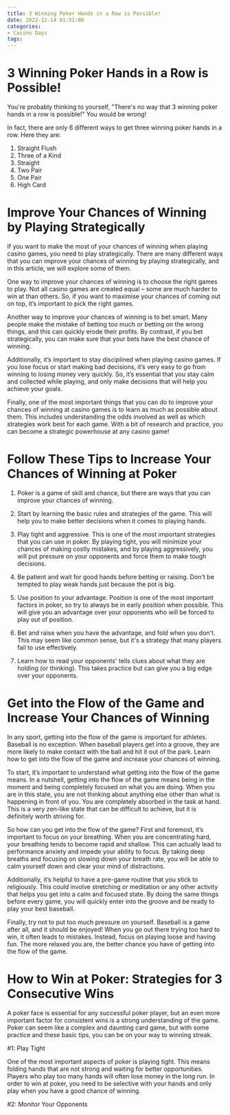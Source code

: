 ```yaml
---
title: 3 Winning Poker Hands in a Row is Possible!
date: 2022-12-14 01:51:00
categories:
- Casino Days
tags:
---
```



#  3 Winning Poker Hands in a Row is Possible!

You're probably thinking to yourself, "There's no way that 3 winning poker hands in a row is possible!" You would be wrong!

In fact, there are only 6 different ways to get three winning poker hands in a row. Here they are:

1) Straight Flush
2) Three of a Kind 
3) Straight 
4) Two Pair 
5) One Pair 
6) High Card

#  Improve Your Chances of Winning by Playing Strategically 

If you want to make the most of your chances of winning when playing casino games, you need to play strategically. There are many different ways that you can improve your chances of winning by playing strategically, and in this article, we will explore some of them.

One way to improve your chances of winning is to choose the right games to play. Not all casino games are created equal – some are much harder to win at than others. So, if you want to maximise your chances of coming out on top, it’s important to pick the right games.

Another way to improve your chances of winning is to bet smart. Many people make the mistake of betting too much or betting on the wrong things, and this can quickly erode their profits. By contrast, if you bet strategically, you can make sure that your bets have the best chance of winning.

Additionally, it’s important to stay disciplined when playing casino games. If you lose focus or start making bad decisions, it’s very easy to go from winning to losing money very quickly. So, it’s essential that you stay calm and collected while playing, and only make decisions that will help you achieve your goals.

Finally, one of the most important things that you can do to improve your chances of winning at casino games is to learn as much as possible about them. This includes understanding the odds involved as well as which strategies work best for each game. With a bit of research and practice, you can become a strategic powerhouse at any casino game!

#  Follow These Tips to Increase Your Chances of Winning at Poker

1. Poker is a game of skill and chance, but there are ways that you can improve your chances of winning.

2. Start by learning the basic rules and strategies of the game. This will help you to make better decisions when it comes to playing hands.

3. Play tight and aggressive. This is one of the most important strategies that you can use in poker. By playing tight, you will minimize your chances of making costly mistakes, and by playing aggressively, you will put pressure on your opponents and force them to make tough decisions.

4. Be patient and wait for good hands before betting or raising. Don't be tempted to play weak hands just because the pot is big.

5. Use position to your advantage. Position is one of the most important factors in poker, so try to always be in early position when possible. This will give you an advantage over your opponents who will be forced to play out of position.

6. Bet and raise when you have the advantage, and fold when you don't. This may seem like common sense, but it's a strategy that many players fail to use effectively.

7. Learn how to read your opponents' tells clues about what they are holding (or thinking). This takes practice but can give you a big edge over your opponents.

#  Get into the Flow of the Game and Increase Your Chances of Winning

In any sport, getting into the flow of the game is important for athletes. Baseball is no exception. When baseball players get into a groove, they are more likely to make contact with the ball and hit it out of the park. Learn how to get into the flow of the game and increase your chances of winning.

To start, it’s important to understand what getting into the flow of the game means. In a nutshell, getting into the flow of the game means being in the moment and being completely focused on what you are doing. When you are in this state, you are not thinking about anything else other than what is happening in front of you. You are completely absorbed in the task at hand. This is a very zen-like state that can be difficult to achieve, but it is definitely worth striving for.

So how can you get into the flow of the game? First and foremost, it’s important to focus on your breathing. When you are concentrating hard, your breathing tends to become rapid and shallow. This can actually lead to performance anxiety and impede your ability to focus. By taking deep breaths and focusing on slowing down your breath rate, you will be able to calm yourself down and clear your mind of distractions.

 Additionally, it’s helpful to have a pre-game routine that you stick to religiously. This could involve stretching or meditation or any other activity that helps you get into a calm and focused state. By doing the same things before every game, you will quickly enter into the groove and be ready to play your best baseball.

Finally, try not to put too much pressure on yourself. Baseball is a game after all, and it should be enjoyed! When you go out there trying too hard to win, it often leads to mistakes. Instead, focus on playing loose and having fun. The more relaxed you are, the better chance you have of getting into the flow of the game.

#  How to Win at Poker: Strategies for 3 Consecutive Wins

A poker face is essential for any successful poker player, but an even more important factor for consistent wins is a strong understanding of the game. Poker can seem like a complex and daunting card game, but with some practice and these basic tips, you can be on your way to winning streak.

#1: Play Tight

One of the most important aspects of poker is playing tight. This means folding hands that are not strong and waiting for better opportunities. Players who play too many hands will often lose money in the long run. In order to win at poker, you need to be selective with your hands and only play when you have a good chance of winning.

#2: Monitor Your Opponents
